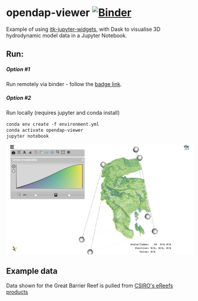 # opendap-viewer [![Binder](https://binder.pangeo.io/badge_logo.svg)](https://binder.pangeo.io/v2/gh/danwild/opendap-viewer.git/master)

Example of using [itk-jupyter-widgets](https://github.com/InsightSoftwareConsortium/itk-jupyter-widgets), with Dask
to visualise 3D hydrodynamic model data in a Jupyter Notebook.

## Run:

##### Option #1

Run remotely via binder - follow the [badge link](https://binder.pangeo.io/v2/gh/danwild/opendap-viewer.git/master).

##### Option #2

Run locally (requires jupyter and conda install)

```
conda env create -f environment.yml
conda activate opendap-viewer
jupyter notebook
```

![Screenshot](/screenshots/gbr4.png?raw=true)

## Example data

Data shown for the Great Barrier Reef is pulled from [CSIRO's eReefs products](https://research.csiro.au/ereefs/)

